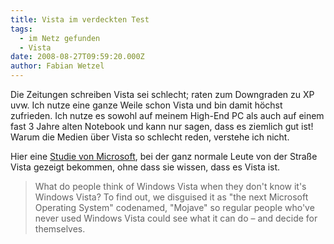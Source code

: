 ```yaml
---
title: Vista im verdeckten Test
tags:
  - im Netz gefunden
  - Vista
date: 2008-08-27T09:59:20.000Z
author: Fabian Wetzel
---
```


Die Zeitungen schreiben Vista sei schlecht; raten zum Downgraden zu XP uvw. Ich nutze eine ganze Weile schon Vista und bin damit höchst zufrieden. Ich nutze es sowohl auf meinem High-End PC als auch auf einem fast 3 Jahre alten Notebook und kann nur sagen, dass es ziemlich gut ist! Warum die Medien über Vista so schlecht reden, verstehe ich nicht.

Hier eine [Studie von Microsoft](http://www.mojaveexperiment.com/), bei der ganz normale Leute von der Straße Vista gezeigt bekommen, ohne dass sie wissen, dass es Vista ist.

> What do people think of Windows Vista when they don't know it's Windows Vista? To find out, we disguised it as "the next Microsoft Operating System" codenamed, "Mojave" so regular people who've never used Windows Vista could see what it can do – and decide for themselves.


